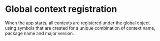 # Global context registration

When the app starts, all contexts are registered under the global object using symbols that are created for a unique combination of
context name, package name and major version.